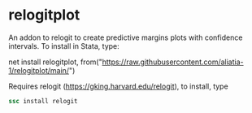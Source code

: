 # relogitplot
An addon to relogit to create predictive margins plots with confidence intervals. 
To install in Stata, type:

net install relogitplot, from("https://raw.githubusercontent.com/aliatia-1/relogitplot/main/")

Requires relogit (https://gking.harvard.edu/relogit), to install, type

```stata
ssc install relogit
```
